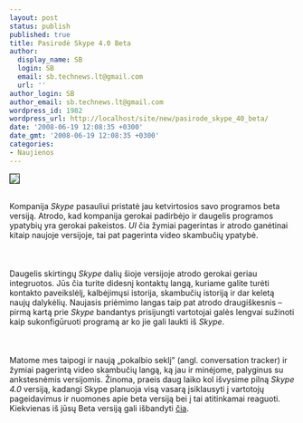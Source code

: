 ```yaml
---
layout: post
status: publish
published: true
title: Pasirodė Skype 4.0 Beta
author:
  display_name: SB
  login: SB
  email: sb.technews.lt@gmail.com
  url: ''
author_login: SB
author_email: sb.technews.lt@gmail.com
wordpress_id: 1982
wordpress_url: http://localhost/site/new/pasirode_skype_40_beta/
date: '2008-06-19 12:08:35 +0300'
date_gmt: '2008-06-19 12:08:35 +0300'
categories:
- Naujienos
---
```

<div class="imgright"><img src="http://tbn0.google.com/images?q=tbn:Y1PAhH0Lvzdg6M:http://www.tigulliovino.it/blog/skype-logo.jpg" border="1"></div>
<p><br>Kompanija <i>Skype</i> pasauliui pristatė jau ketvirtosios savo programos beta versiją. Atrodo, kad kompanija gerokai padirbėjo ir daugelis programos ypatybių yra gerokai pakeistos. <i>UI</i> čia žymiai pagerintas ir atrodo ganėtinai kitaip naujoje versijoje, tai pat pagerinta video skambučių ypatybė.<br />
<br><br />
<br>Daugelis skirtingų <i>Skype</i> dalių šioje versijoje atrodo gerokai geriau integruotos. Jūs čia turite didesnį kontaktų langą, kuriame galite turėti kontakto paveikslėlį, kalbėjimųsi istorija, skambučių istoriją ir dar keletą naujų dalykėlių. Naujasis priėmimo langas taip pat atrodo draugiškesnis – pirmą kartą prie <i>Skype</i> bandantys prisijungti vartotojai galės lengvai sužinoti kaip sukonfigūruoti programą ar ko jie gali laukti iš <i>Skype</i>.<br />
<br><br />
<br>Matome mes taipogi ir naują „pokalbio seklį” (angl. conversation tracker) ir žymiai pagerintą video skambučių langą, ką jau ir minėjome, palyginus su ankstesnėmis versijomis. Žinoma, praeis daug laiko kol išvysime pilną <i>Skype 4.0</i> versiją, kadangi Skype planuoja visą vasarą įsiklausyti į vartotojų pageidavimus ir nuomones apie beta versiją bei į tai atitinkamai reaguoti. Kiekvienas iš jūsų Beta versiją gali išbandyti <a class="ns" href=" http://www.skype.com/download/skype/windows/beta/">čia</a>.<br />
<br><br />
<br><br />
<br><br />
<br></p>
